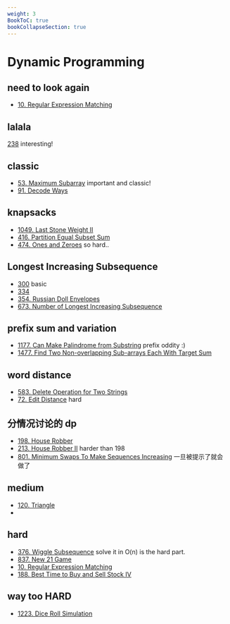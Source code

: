 ```yaml
---
weight: 3
BookToC: true
bookCollapseSection: true
---
```

# Dynamic Programming

## need to look again
- [10. Regular Expression Matching](10)
## lalala
[238](238) interesting!


## classic
- [53. Maximum Subarray](53) important and classic!
- [91. Decode Ways](91)


## knapsacks
- [1049. Last Stone Weight II](1049)
- [416. Partition Equal Subset Sum](416)
- [474. Ones and Zeroes](474) so hard..


## Longest Increasing Subsequence
- [300](300) basic
- [334](334)
- [354. Russian Doll Envelopes](354)
- [673. Number of Longest Increasing Subsequence](673)

## prefix sum and variation
- [1177. Can Make Palindrome from Substring](1177) prefix oddity :) 
- [1477. Find Two Non-overlapping Sub-arrays Each With Target Sum](1177)

## word distance
- [583. Delete Operation for Two Strings](583)
- [72. Edit Distance](72) hard

## 分情况讨论的 dp
- [198. House Robber](198) 
- [213. House Robber II](213) harder than 198
- [801. Minimum Swaps To Make Sequences Increasing](801) 一旦被提示了就会做了

## medium
- [120. Triangle](120)
- 

## hard
- [376. Wiggle Subsequence](376) solve it in O(n) is the hard part.
- [837. New 21 Game](837)
- [10. Regular Expression Matching](10)
- [188. Best Time to Buy and Sell Stock IV](188)


## way too HARD
- [1223. Dice Roll Simulation](1223)